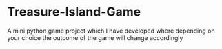 # Treasure-Island-Game
A mini python game project which I have developed where depending on your choice the outcome of the game will change accordingly
